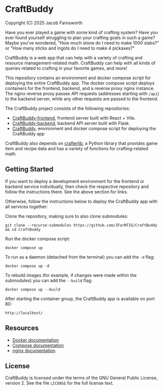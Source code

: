 # CraftBuddy

Copyright (C) 2025 Jacob Farnsworth

Have you ever played a game with some kind of crafting system? Have you ever found yourself struggling to plan your crafting goals in such a game? Maybe you've wondered, "How much stone do I need to make 1000 slabs?" or "How many sticks and ingots do I need to make 4 pickaxes?"

CraftBuddy is a web app that can help with a variety of crafting and resource management-related math. CraftBuddy can help with all kinds of queries related to crafting in your favorite games, and more!

This repository contains an environment and docker compose script for deploying the entire CraftBuddy app. The docker compose script deploys containers for the frontend, backend, and a reverse proxy nginx instance. The nginx reverse proxy passes API requests (addresses starting with `/api`) to the backend server, while any other requests are passed to the frontend.

The CraftBuddy project consists of the following repositories:
* [CraftBuddy-frontend](https://github.com/JFarNTIG/CraftBuddy-frontend), frontend server built with React + Vite.
* [CraftBuddy-backend](https://github.com/JFarNTIG/CraftBuddy-backend), backend API server built with Flask.
* [CraftBuddy](https://github.com/JFarNTIG/CraftBuddy), environment and docker compose script for deploying the CraftBuddy app

CraftBuddy also depends on [crafterlib](https://github.com/JFarNTIG/crafterlib), a Python library that provides game item and recipe data and has a variety of functions for crafting-related math.

## Getting Started

If you want to deploy a development environment for the frontend or backend service individually, then check the respective repository and follow the instructions there. See the above section for links.

Otherwise, follow the instructions below to deploy the CraftBuddy app with all services together:

Clone the repository, making sure to also clone submodules:
```
git clone --recurse-submodules https://github.com/JFarNTIG/CraftBuddy && cd CraftBuddy
```

Run the docker compose script:
```
docker compose up
```

To run as a daemon (detached from the terminal) you can add the `-d` flag:
```
docker compose up -d
```

To rebuild images (for example, if changes were made within the submodules) you can add the `--build` flag:
```
docker compose up --build
```

After starting the container group, the CraftBuddy app is available on port 80:
```
http://localhost/
```

## Resources

* [Docker documentation](https://docs.docker.com/)
* [Compose documentation](https://docs.docker.com/compose/)
* [nginx documentation](https://nginx.org/en/docs/)

## License

CraftBuddy is licensed under the terms of the GNU General Public License, version 2. See the file `LICENSE` for the full license text.